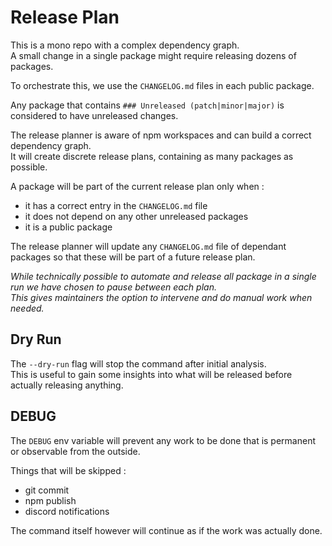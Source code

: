 # Release Plan

This is a mono repo with a complex dependency graph.  
A small change in a single package might require releasing dozens of packages.

To orchestrate this, we use the `CHANGELOG.md` files in each public package.

Any package that contains `### Unreleased (patch|minor|major)` is considered to have unreleased changes.

The release planner is aware of npm workspaces and can build a correct dependency graph.  
It will create discrete release plans, containing as many packages as possible.

A package will be part of the current release plan only when :
- it has a correct entry in the `CHANGELOG.md` file
- it does not depend on any other unreleased packages
- it is a public package

The release planner will update any `CHANGELOG.md` file of dependant packages so that these will be part of a future release plan.

_While technically possible to automate and release all package in a single run we have chosen to pause between each plan.  
This gives maintainers the option to intervene and do manual work when needed._


## Dry Run

The `--dry-run` flag will stop the command after initial analysis.  
This is useful to gain some insights into what will be released before actually releasing anything.


## DEBUG

The `DEBUG` env variable will prevent any work to be done that is permanent or observable from the outside.

Things that will be skipped :
- git commit
- npm publish
- discord notifications

The command itself however will continue as if the work was actually done.
